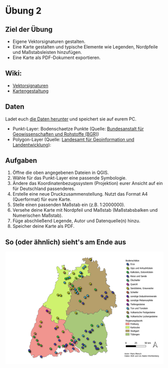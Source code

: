 # Übung 2
## Ziel der Übung
* Eigene Vektorsignaturen gestalten.
* Eine Karte gestalten und typische Elemente wie Legenden, Nordpfeile und Maßstabsleisten hinzufügen.
* Eine Karte als PDF-Dokument exportieren.

## Wiki:
* [Vektorsignaturen](https://courses.gistools.geog.uni-heidelberg.de/giscience/gis-einfuehrung/wikis/qgis-Vektorsignaturen)
* [Kartengestaltung](https://courses.gistools.geog.uni-heidelberg.de/giscience/gis-einfuehrung/wikis/qgis-Kartengestaltung)

## Daten
Ladet euch [die Daten herunter](exercise_02_data.zip) und speichert sie auf eurem PC.

* Punkt-Layer: Bodenschaetze Punkte  (Quelle: [Bundesanstalt für Geowissenschaften und Rohstoffe (BGR)](https://services.bgr.de/atomfeeds/dataset_e2ea5cd4-87f4-4751-980a-3451fe2f5758.xml))
* Polygon-Layer (Quelle: [Landesamt für Geoinformation und Landentwicklung](https://www.lgl-bw.de/Produkte/Open-Data/)):



## Aufgaben
1. Öffne die oben angegebenen Dateien in QGIS.
2. Wähle für das Punkt-Layer eine passende Symbologie.
3. Ändere das Koordinatenbezugssystem (Projektion) eurer Ansicht auf ein für Deutschland passenderes.
6. Erstelle eine neue Druckzusammenstellung. Nutzt das Format A4 (Querformat) für eure Karte.
7. Stelle einen passenden Maßstab ein (z.B. 1:2000000).
8. Versehe deine Karte mit Nordpfeil und Maßstab (Maßstabsbalken und Numerischen Maßstab).
9. Füge abschließend Legende, Autor und Datenquelle(n) hinzu.
10. Speicher deine Karte als PDF.


## So (oder ähnlich) sieht's am Ende aus
![](bodenschaetze_bw_map.png)
